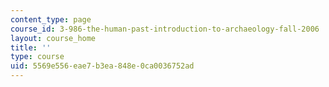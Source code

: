 ```yaml
---
content_type: page
course_id: 3-986-the-human-past-introduction-to-archaeology-fall-2006
layout: course_home
title: ''
type: course
uid: 5569e556-eae7-b3ea-848e-0ca0036752ad
---
```


